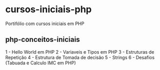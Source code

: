 # cursos-iniciais-php
Portifólio com cursos iniciais em PHP

## php-conceitos-iniciais
1 - Hello World em PHP
2 - Variaveis e Tipos em PHP
3 - Estruturas de Repetição
4 - Estrutura de Tomada de decisão
5 - Strings
6 - Desafios (Tabuada e Calculo IMC em PHP)

